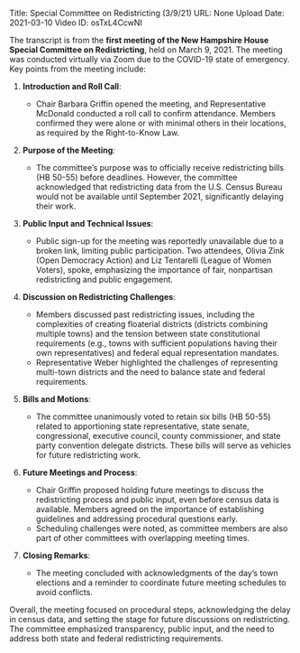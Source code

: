 Title: Special Committee on Redistricting (3/9/21)
URL: None
Upload Date: 2021-03-10
Video ID: osTxL4CcwNI

The transcript is from the **first meeting of the New Hampshire House Special Committee on Redistricting**, held on March 9, 2021. The meeting was conducted virtually via Zoom due to the COVID-19 state of emergency. Key points from the meeting include:

1. **Introduction and Roll Call**:  
   - Chair Barbara Griffin opened the meeting, and Representative McDonald conducted a roll call to confirm attendance. Members confirmed they were alone or with minimal others in their locations, as required by the Right-to-Know Law.

2. **Purpose of the Meeting**:  
   - The committee’s purpose was to officially receive redistricting bills (HB 50-55) before deadlines. However, the committee acknowledged that redistricting data from the U.S. Census Bureau would not be available until September 2021, significantly delaying their work.

3. **Public Input and Technical Issues**:  
   - Public sign-up for the meeting was reportedly unavailable due to a broken link, limiting public participation. Two attendees, Olivia Zink (Open Democracy Action) and Liz Tentarelli (League of Women Voters), spoke, emphasizing the importance of fair, nonpartisan redistricting and public engagement.

4. **Discussion on Redistricting Challenges**:  
   - Members discussed past redistricting issues, including the complexities of creating floaterial districts (districts combining multiple towns) and the tension between state constitutional requirements (e.g., towns with sufficient populations having their own representatives) and federal equal representation mandates.
   - Representative Weber highlighted the challenges of representing multi-town districts and the need to balance state and federal requirements.

5. **Bills and Motions**:  
   - The committee unanimously voted to retain six bills (HB 50-55) related to apportioning state representative, state senate, congressional, executive council, county commissioner, and state party convention delegate districts. These bills will serve as vehicles for future redistricting work.

6. **Future Meetings and Process**:  
   - Chair Griffin proposed holding future meetings to discuss the redistricting process and public input, even before census data is available. Members agreed on the importance of establishing guidelines and addressing procedural questions early.
   - Scheduling challenges were noted, as committee members are also part of other committees with overlapping meeting times.

7. **Closing Remarks**:  
   - The meeting concluded with acknowledgments of the day’s town elections and a reminder to coordinate future meeting schedules to avoid conflicts.

Overall, the meeting focused on procedural steps, acknowledging the delay in census data, and setting the stage for future discussions on redistricting. The committee emphasized transparency, public input, and the need to address both state and federal redistricting requirements.